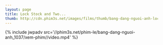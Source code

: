 ```yaml
---
layout: page
title: Lock Stock and Two...
thumb: http://cdn.phim3s.net/images/films/thumb/bang-dang-nguoi-anh-lock-stock-and-two-smoking-barrels-1998.jpg
---
```

{% include jwpadv src='//phim3s.net/phim-le/bang-dang-nguoi-anh_1037/xem-phim//video.mp4' %}
